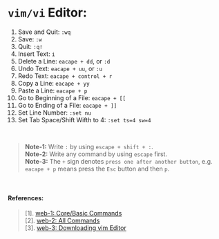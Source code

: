 # `vim/vi` Editor:

01. Save and Quit: `:wq`
02. Save: `:w`
03. Quit: `:q!`
04. Insert Text: `i`
05. Delete a Line: `eacape + dd`, or `:d`
06. Undo Text: `eacape + uu`, or `:u`
06. Redo Text: `eacape + control + r`
07. Copy a Line: `eacape + yy`
08. Paste a Line: `eacape + p`
09. Go to Beginning of a File: `eacape + [[`
10. Go to Ending of a File: `eacape + ]]`
11. Set Line Number: `:set nu`
12. Set Tab Space/Shift Wifth to 4: `:set ts=4 sw=4`

&nbsp;

> **Note-1:** Write `:` by using `escape + shift + :`. <br/>
> **Note-2:** Write any command by using `escape` first. <br/>
> **Note-3:** The `+` sign denotes `press one after another button`, e.g. `eacape + p` means press the `Esc` button and then `p`. <br/>

&nbsp;

#### References:
> [1]. [web-1: Core/Basic Commands](https://linuxhandbook.com/basic-vim-commands/) <br/>
> [2]. [web-2: All Commands](https://www.keycdn.com/blog/vim-commands) <br/>
> [3]. [web-3: Downloading vim Editor](https://phoenixnap.com/kb/how-to-install-vim-ubuntu) <br/>
